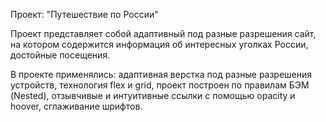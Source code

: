 Проект: "Путешествие по России"

Проект представляет собой адаптивный под разные разрешения сайт, на котором содержится информация об интересных уголках России, достойные посещения.

В проекте применялись: адаптивная верстка под разные разрешения устройств, технология flex и grid, проект построен по правилам БЭМ (Nested), отзывчивые и интуитивные ссылки с помощью opacity и hoover, сглаживание шрифтов.
